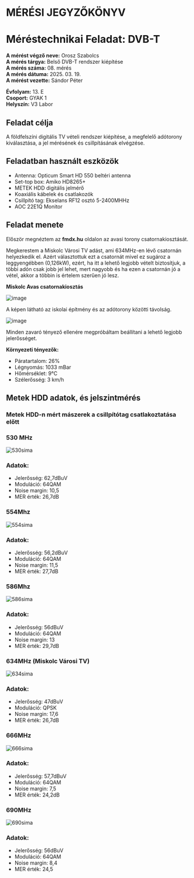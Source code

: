 
# MÉRÉSI JEGYZŐKÖNYV   
# Méréstechnikai Feladat: DVB-T     

**A mérést végző neve:** Orosz Szabolcs  
**A mérés tárgya:**  Belső DVB-T rendszer kiépítése     
**A mérés száma:** 08. mérés    
**A mérés dátuma:** 2025. 03. 19.    
**A mérést vezette:** Sándor Péter    

**Évfolyam:** 13. E  
**Csoport:** GYAK 1   
**Helyszín:** V3 Labor  


## Feladat célja  
A földfelszíni digitális TV vételi rendszer kiépítése, a megfelelő adótorony kiválasztása, a jel mérésének és csillpításának elvégzése.  

## Feladatban használt eszközök 
- Antenna:   Opticum Smart HD 550 beltéri antenna  
- Set-top box: Amiko  HD8265+  
- METEK HDD digitális jelmérő  
- Koaxiális kábelek és csatlakozók   
- Csillpító tag: Ekselans RF12 osztó 5-2400MHHz
- AOC  22E1Q Monitor  

## Feladat menete  

Először megnéztem az **fmdx.hu** oldalon az avasi torony csatornakiosztását.

Megkerestem a Miskolc Városi TV adást, ami 634MHz-en lévő csatornán helyezkedik el. Azért választottuk ezt a csatornát mivel ez sugároz a leggyengébben (0,126kW), ezért, ha itt a lehető legjobb vételt biztosítjuk, a többi adón csak jobb jel lehet, mert nagyobb és ha ezen a csatornán jó a vétel, akkor a többin is értelem szerűen jó lesz.    

**Miskolc Avas csatornakiosztás**  

![image](https://github.com/user-attachments/assets/6f91d61d-9400-488c-8016-16d213205697)


A képen látható az iskolai építmény és az adótorony közötti távolság.  

![image](https://github.com/user-attachments/assets/049e16d7-b1e0-4158-b01f-1cbbb43793f3)

Minden zavaró tényező ellenére megpróbáltam beállítani a lehető legjobb jelerősséget.   

**Környezeti tényezők:**  
- Páratartalom: 26%
- Légnyomás: 1033 mBar
- Hőmérséklet: 9°C
- Szélerősség: 3 km/h

## Metek HDD adatok, és jelszintmérés  

### Metek HDD-n mért mászerek a csillpítótag csatlakoztatása előtt  

### 530 MHz     
![530sima](https://github.com/user-attachments/assets/951e8a68-bb37-4e53-972d-b34266d47e3d)  

### Adatok:  

- Jelerősség: 62,7dBuV
- Moduláció: 64QAM
- Noise margin: 10,5
- MER érték: 26,7dB


### 554Mhz    
![554sima](https://github.com/user-attachments/assets/4e1ed134-ec3c-4dc4-b2e7-534c5aef08a9)

### Adatok:   

- Jelerősség: 56,2dBuV
- Moduláció: 64QAM
- Noise margin: 11,5
- MER érték: 27,7dB


### 586Mhz  
![586sima](https://github.com/user-attachments/assets/38fd9034-5dbb-4b0e-8324-562851b5c765)

### Adatok: 

- Jelerősség: 56dBuV
- Moduláció: 64QAM
- Noise margin: 13
- MER érték: 29,7dB


### 634MHz (Miskolc Városi TV)  
![634sima](https://github.com/user-attachments/assets/4185ae51-e0c2-4310-94a1-59c9536addb9)

### Adatok: 

- Jelerősség: 47dBuV
- Moduláció: QPSK
- Noise margin: 17,6
- MER érték: 26,7dB


### 666MHz  
![666sima](https://github.com/user-attachments/assets/714aa4a9-c87f-4c85-a2b4-b331c1913ba7)

### Adatok: 

- Jelerősség: 57,7dBuV
- Moduláció: 64QAM
- Noise margin: 7,5
- MER érték: 24,2dB


### 690MHz  
![690sima](https://github.com/user-attachments/assets/65ed0a4a-3da6-4910-b5f5-9b41f703489d)

### Adatok: 

- Jelerősség: 56dBuV
- Moduláció: 64QAM
- Noise margin: 8,4
- MER érték: 24,5



